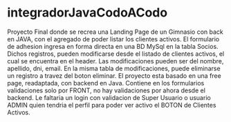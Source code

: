 # integradorJavaCodoACodo
Proyecto Final donde se recrea una Landing Page de un Gimnasio con back en JAVA, con el agregado de poder listar los clientes activos.
El formulario de adhesion ingresa en forma directa en una BD MySql en la tabla Socios. Dichos registros, pueden modificarse desde el listado de clientes activos,
el cual se encuentra en el header. Las modificaciones pueden ser del nombre, apellido, dni, email.
En la misma tabla de modificaciones, puede eliminarse un registro a travez del boton eliminar.
El proyecto esta basado en una free page, readaptada, con backend en Java. Contiene en los formularios validaciones solo por FRONT, no hay validaciones por ahora desde el backend.
Le faltaria un login con validacion de Super Usuario o usuario ADMIN quien tendria el perfil para poder ver activo el BOTON de Clientes Activos.
